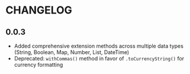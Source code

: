 # CHANGELOG

## 0.0.3

* Added comprehensive extension methods across multiple data types (String, Boolean, Map, Number, List, DateTime)
* Deprecated: `withCommas()` method in favor of `.toCurrencyString()` for currency formatting

